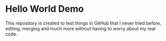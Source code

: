# Hello World Demo
This repository is created to test things in GitHub that I never tried before, editing, merging and much more
without having to worry about my real code.
